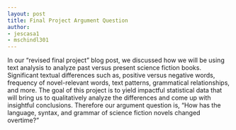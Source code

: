 ```yaml
---
layout: post
title: Final Project Argument Question
author: 
- jescasa1
- mschindl301
---
```

	
  In our “revised final project” blog post, we discussed how we will be using text analysis to analyze past versus present science fiction books. Significant textual differences such as, positive versus negative words, frequency of novel-relevant words, text patterns, grammatical relationships, and more. The goal of this project is to yield impactful statistical data that will bring us to qualitatively analyze the differences and come up with insightful conclusions. Therefore our argument question is, “How has the language, syntax, and grammar of science fiction novels changed overtime?” 


